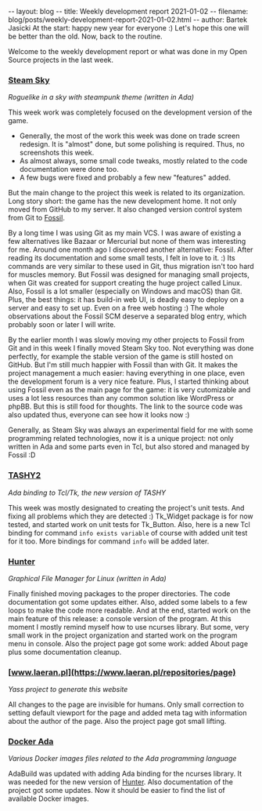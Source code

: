 -- layout: blog
-- title: Weekly development report 2021-01-02
-- filename: blog/posts/weekly-development-report-2021-01-02.html
-- author: Bartek Jasicki
At the start: happy new year for everyone :) Let's hope this one will be better
than the old. Now, back to the routine.

Welcome to the weekly development report or what was done in my Open Source
projects in the last week.

### [Steam Sky](https://www.laeran.pl/repositories/steamsky)

*Roguelike in a sky with steampunk theme (written in Ada)*

This week work was completely focused on the development version of the game.

* Generally, the most of the work this week was done on trade screen redesign.
  It is "almost"  done, but some polishing is required. Thus, no screenshots
  this week.
* As almost always, some small code tweaks, mostly related to the code
  documentation were done too.
* A few bugs were fixed and probably a few new "features" added.

But the main change to the project this week is related to its organization.
Long story short: the game has the new development home. It not only moved
from GitHub to my server. It also changed version control system from Git
to [Fossil](https://www.fossil-scm.org/).

By a long time I was using Git as my main VCS. I was aware of existing a few
alternatives like Bazaar or Mercurial but none of them was interesting for me.
Around one month ago I discovered another alternative: Fossil. After reading
its documentation and some small tests, I felt in love to it. :) Its commands
are very similar to these used in Git, thus migration isn't too hard for
muscles memory. But Fossil was designed for managing small projects, when Git
was created for support creating the huge project called Linux. Also, Fossil
is a lot smaller (especially on Windows and macOS) than Git. Plus, the best
things: it has build-in web UI, is deadly easy to deploy on a server and easy
to set up. Even on a free web hosting :) The whole observations about the
Fossil SCM deserve a separated blog entry, which probably soon or later I will
write.

By the earlier month I was slowly moving my other projects to Fossil from Git
and in this week I finally moved Steam Sky too. Not everything was done
perfectly, for example the stable version of the game is still hosted on
GitHub. But I'm still much happier with Fossil than with Git. It makes the
project management a much easier: having everything in one place, even the
development forum is a very nice feature. Plus, I started thinking about using
Fossil even as the main page for the game: it is very cutomizable and uses a
lot less resources than any common solution like WordPress or phpBB. But this
is still food for thoughts. The link to the source code was also updated thus,
everyone can see how it looks now :)

Generally, as Steam Sky was always an experimental field for me with some
programming related technologies, now it is a unique project: not only written
in Ada and some parts even in Tcl, but also stored and managed by Fossil :D

### [TASHY2](https://www.laeran.pl/repositories/tashy2)

*Ada binding to Tcl/Tk, the new version of TASHY*

This week was mostly designated to creating the project's unit tests. And
fixing all problems which they are detected :) Tk_Widget package is for now
tested, and started work on unit tests for Tk_Button. Also, here is a new Tcl
binding for command `info exists variable` of course with added unit test for
it too. More bindings for command `info` will be added later.

### [Hunter](https://www.laeran.pl/repositories/hunter)

*Graphical File Manager for Linux (written in Ada)*

Finally finished moving packages to the proper directories. The code
documentation got some updates either. Also, added some labels to a few loops
to make the code more readable. And at the end, started work on the main
feature of this release: a console version of the program. At this moment I
mostly remind myself how to use ncurses library. But some, very small work in
the project organization and started work on the program menu in console. Also
the project page got some work: added About page plus some documentation
cleanup.

### [www.laeran.pl](https://www.laeran.pl/repositories/page)

*Yass project to generate this website*

All changes to the page are invisible for humans. Only small correction to
setting default viewport for the page and added meta tag with information about
the author of the page. Also the project page got small lifting.

### [Docker Ada](https://www.laeran.pl/repositories/dockerada)

*Various Docker images files related to the Ada programming language*

AdaBuild was updated with adding Ada binding for the ncurses library. It was
needed for the new version of [Hunter](https://www.laeran.pl/repositories/hunter).
Also documentation of the project got some updates. Now it should be easier to
find the list of available Docker images.
